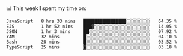 📊 This week I spent my time on:
<!--START_SECTION:waka-->

```text
JavaScript   8 hrs 33 mins   ████████████████░░░░░░░░░   64.35 %
EJS          1 hr 52 mins    ███▓░░░░░░░░░░░░░░░░░░░░░   14.05 %
JSON         1 hr 3 mins     ██░░░░░░░░░░░░░░░░░░░░░░░   07.92 %
YAML         32 mins         █░░░░░░░░░░░░░░░░░░░░░░░░   04.10 %
Bash         28 mins         █░░░░░░░░░░░░░░░░░░░░░░░░   03.52 %
TypeScript   25 mins         ▓░░░░░░░░░░░░░░░░░░░░░░░░   03.18 %
```

<!--END_SECTION:waka-->

